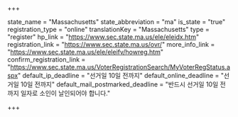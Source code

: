 +++

state_name = "Massachusetts"
state_abbreviation = "ma"
is_state = "true"
registration_type = "online"
translationKey = "Massachusetts"
type = "register"
hp_link = "https://www.sec.state.ma.us/ele/eleidx.htm"
registration_link = "https://www.sec.state.ma.us/ovr/"
more_info_link = "https://www.sec.state.ma.us/ele/eleifv/howreg.htm"
confirm_registration_link = "https://www.sec.state.ma.us/VoterRegistrationSearch/MyVoterRegStatus.aspx"
default_ip_deadline = "선거일 10일 전까지"
default_online_deadline = "선거일 10일 전까지"
default_mail_postmarked_deadline = "반드시 선거일 10일 전까지 일자로 소인이 날인되어야 합니다."

+++